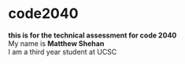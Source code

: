 # code2040
<b>this is for the technical assessment for code 2040</b>
<br>My name is <b>Matthew Shehan</b>
<br>I am a third year student at UCSC
